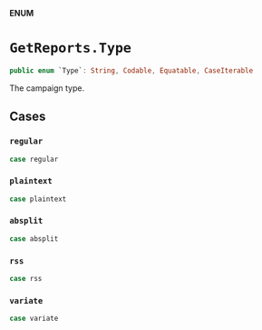 **ENUM**

# `GetReports.Type`

```swift
public enum `Type`: String, Codable, Equatable, CaseIterable
```

The campaign type.

## Cases
### `regular`

```swift
case regular
```

### `plaintext`

```swift
case plaintext
```

### `absplit`

```swift
case absplit
```

### `rss`

```swift
case rss
```

### `variate`

```swift
case variate
```
